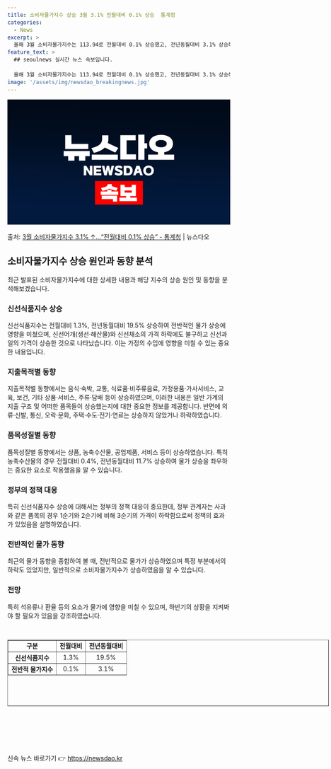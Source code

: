 ```yaml
---
title: 소비자물가지수 상승 3월 3.1% 전월대비 0.1% 상승  통계청
categories:
  - News
excerpt: >
  올해 3월 소비자물가지수는 113.94로 전월대비 0.1% 상승했고, 전년동월대비 3.1% 상승해 전월 3.…
feature_text: >
  ## seoulnews 실시간 뉴스 속보입니다.

  올해 3월 소비자물가지수는 113.94로 전월대비 0.1% 상승했고, 전년동월대비 3.1% 상승해 전월 3.…
image: '/assets/img/newsdao_breakingnews.jpg'
---
```


![뉴스다오 속보](/assets/img/newsdao_breakingnews.jpg)

<p>출처: <a href="https://newsdao.kr/3485" rel="dofollow">3월 소비자물가지수 3.1% ↑…“전월대비 0.1% 상승”  - 통계청</a> | 뉴스다오</p>

<h2 data-ke-size="size26">소비자물가지수 상승 원인과 동향 분석</h2>
<p data-ke-size="size16">최근 발표된 소비자물가지수에 대한 상세한 내용과 해당 지수의 상승 원인 및 동향을 분석해보겠습니다.</p>

<h3>신선식품지수 상승</h3>
<p data-ke-size="size16">신선식품지수는 전월대비 1.3%, 전년동월대비 19.5% 상승하여 전반적인 물가 상승에 영향을 미쳤으며, 신선어개(생선·해산물)와 신선채소의 가격 하락에도 불구하고 신선과일의 가격이 상승한 것으로 나타났습니다. 이는 가정의 수입에 영향을 미칠 수 있는 중요한 내용입니다.</p>

<h3>지출목적별 동향</h3>
<p data-ke-size="size16">지출목적별 동향에서는 음식·숙박, 교통, 식료품·비주류음료, 가정용품·가사서비스, 교육, 보건, 기타 상품·서비스, 주류·담배 등이 상승하였으며, 이러한 내용은 일반 가계의 지출 구조 및 어떠한 품목들이 상승했는지에 대한 중요한 정보를 제공합니다. 반면에 의류·신발, 통신, 오락·문화, 주택·수도·전기·연료는 상승하지 않았거나 하락하였습니다.</p>

<h3>품목성질별 동향</h3>
<p data-ke-size="size16">품목성질별 동향에서는 상품, 농축수산물, 공업제품, 서비스 등이 상승하였습니다. 특히 농축수산물의 경우 전월대비 0.4%, 전년동월대비 11.7% 상승하여 물가 상승을 좌우하는 중요한 요소로 작용했음을 알 수 있습니다.</p>

<h3>정부의 정책 대응</h3>
<p data-ke-size="size16">특히 신선식품지수 상승에 대해서는 정부의 정책 대응이 중요한데, 정부 관계자는 사과와 같은 품목의 경우 1순기와 2순기에 비해 3순기의 가격이 하락함으로써 정책의 효과가 있었음을 설명하였습니다.</p>

<h3>전반적인 물가 동향</h3>
<p data-ke-size="size16">최근의 물가 동향을 종합하여 볼 때, 전반적으로 물가가 상승하였으며 특정 부분에서의 하락도 있었지만, 일반적으로 소비자물가지수가 상승하였음을 알 수 있습니다.</p>

<h3>전망</h3>
<p data-ke-size="size16">특히 석유류나 환율 등의 요소가 물가에 영향을 미칠 수 있으며, 하반기의 상황을 지켜봐야 할 필요가 있음을 강조하였습니다.</p>
<p data-ke-size="size16">&nbsp;</p>

<table style="width: 727px; height: 150px;" border="1">
<tbody>
<tr>
<td style="text-align: center; height: 17px;"><b>구분</b></td>
<td style="text-align: center; height: 17px;"><b>전월대비</b></td>
<td style="text-align: center; height: 17px;"><b>전년동월대비</b></td>
</tr>
<tr>
<td style="text-align: center; height: 17px;"><b>신선식품지수</b></td>
<td style="text-align: center; height: 17px;">1.3%</td>
<td style="text-align: center; height: 17px;">19.5%</td>
</tr>
<tr>
<td style="text-align: center; height: 17px;"><b>전반적 물가지수</b></td>
<td style="text-align: center; height: 17px;">0.1%</td>
<td style="text-align: center; height: 17px;">3.1%</td>
</tr>
</tbody>
</table>
<p data-ke-size="size16">&nbsp;</p>
<p data-ke-size="size16">&nbsp;</p>
<p data-ke-size="size16">&nbsp;</p> 

신속 뉴스 바로가기 👉 <a href="https://newsdao.kr" rel="dofollow">https://newsdao.kr</a>


